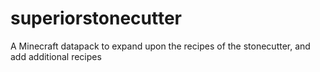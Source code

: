 # superiorstonecutter
A Minecraft datapack to expand upon the recipes of the stonecutter, and add additional recipes
